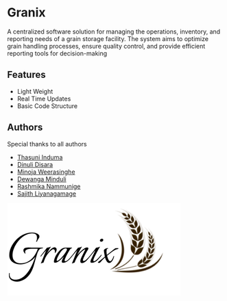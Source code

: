 # Granix

A centralized software solution for managing the operations, inventory, and reporting needs of a grain storage facility. The system aims to optimize grain handling processes, ensure quality control, and provide efficient reporting tools for decision-making



## Features

- Light Weight
- Real Time Updates
- Basic Code Structure



## Authors

Special thanks to all authors
- [Thasuni Induma](https://github.com/ThasuniInduma)
- [Dinuli Disara](https://github.com/Dinuli-Disara)
- [Minoja Weerasinghe](https://github.com/minoweerasinghe)
- [Dewanga Minduli](https://github.com/DewangaMinduli)
- [Rashmika Nammunige](https://github.com/Rasmika23)
- [Sajith Liyanagamage](https://github.com/demw7i)


![Logo](https://github.com/akilapilapitiya/Grain_Store_Management_System/blob/main/src/project/granix/Interfaces/Assets/Logo.png)
